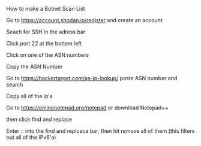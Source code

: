 How to make a Botnet Scan List

Go to https://account.shodan.io/register and create an account

Seach for SSH in the adress bar

Click port 22  at the bottem left

Click on one of the ASN numbers

Copy the ASN Number

Go to https://hackertarget.com/as-ip-lookup/ paste ASN number and search

Copy all of the ip's

Go to https://onlinenotepad.org/notepad or download Notepad++

then click find and replace

Enter  :: into the find and replcace bar, then hit remove all of them (this filters out all of the IPv6'a)
